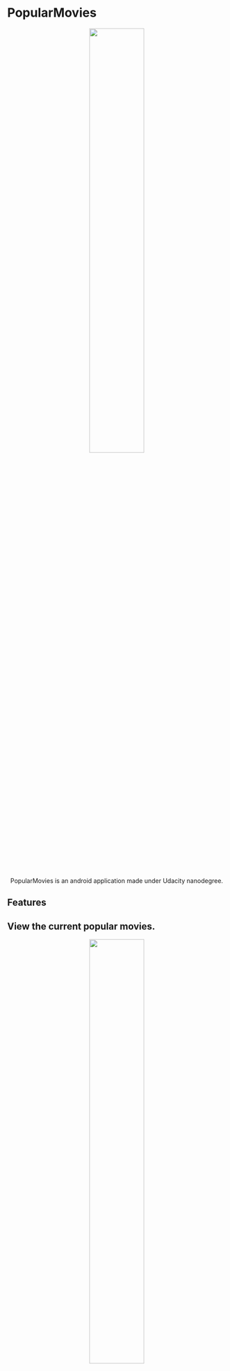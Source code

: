 # PopularMovies

<p align="center">
<img src="http://i.imgur.com/iv5ba8u.jpg" width="50%"/>
<br>
PopularMovies is an android application made under Udacity nanodegree. 
</p>

## Features


## View the current popular movies.
<p align="center">
<img src="http://i.imgur.com/PjSr0QC.jpg" width="50%"/>
</p>

## View User Review
<p align="center">
<img src="http://i.imgur.com/PSrIWcD.png" width="50%"/>
</p>

## View trailers, images and get all the information about cast.
<p align="center">
<img src = "http://i.imgur.com/4E5uLW5.jpg" width="50%"/>
</p>

## Search for movies and casts.
<p align="center">
<img src = "http://i.imgur.com/lKQ78Rr.jpg" width="50%"/>
</p>

## View trailer and images
<p align="center">
<img src = "http://i.imgur.com/nl9AB2k.png" width="50%"/>
</p>
Video demo : https://www.youtube.com/watch?v=Zrfu4sjg4_g&feature=youtu.be
